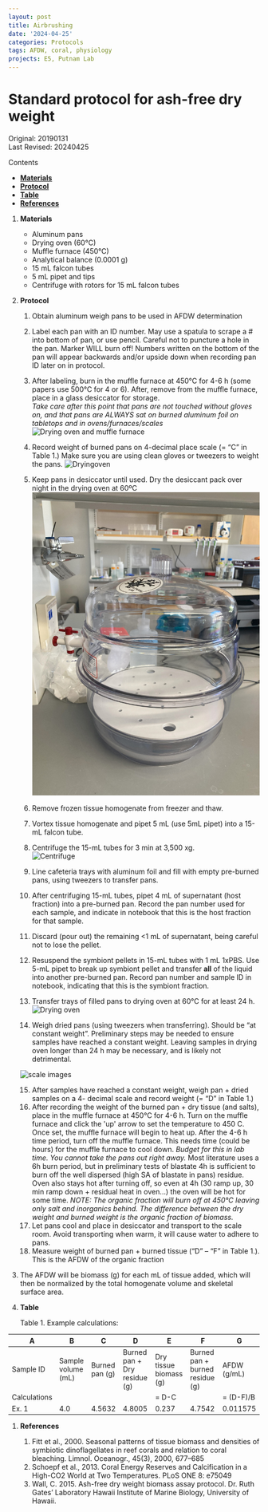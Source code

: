 ```yaml
---
layout: post
title: Airbrushing
date: '2024-04-25'
categories: Protocols
tags: AFDW, coral, physiology
projects: E5, Putnam Lab
---
```


# Standard protocol for ash-free dry weight 

Original: 20190131    
Last Revised: 20240425 

Contents  
- [**Materials**](#Materials)    
- [**Protocol**](#Protocol)  
- [**Table**](#Table)  
- [**References**](#References)  
 
1. <a name="Materials"></a> **Materials**
    - Aluminum pans  
    - Drying oven (60°C)  
    - Muffle furnace (450°C)  
    - Analytical balance (0.0001 g)    
    - 15 mL falcon tubes  
    - 5 mL pipet and tips  
    - Centrifuge with rotors for 15 mL falcon tubes  

2. <a name="Protocol"></a> **Protocol**

    1.  Obtain aluminum weigh pans to be used in AFDW determination

    2.  Label each pan with an ID number. May use a spatula to scrape a # into bottom of pan, or use pencil. Careful not to puncture a hole in the pan.  Marker WILL burn off! Numbers written on the bottom of the pan will appear backwards and/or upside down when recording pan ID later on in protocol. 
     
    3.  After labeling, burn in the muffle furnace at 450°C for 4-6 h (some papers use 500°C for 4 or 6). After, remove from the muffle furnace, place in a glass desiccator for storage.    
	*Take care after this point that pans are not touched without gloves on, and that pans are ALWAYS sat on burned aluminum foil on tabletops and in ovens/furnaces/scales*	
	![Drying oven and muffle furnace](https://github.com/Putnam-Lab/Lab_Management/blob/723715483f82cfbf533406e5ab17a3f45f25da53/images/dryingoven_muffle%20furnace.HEIC)
	
    4.  Record weight of burned pans on 4-decimal place scale (= “C” in Table 1.) Make sure you are using clean gloves or tweezers to weight the pans. ![Dryingoven](https://github.com/Putnam-Lab/Lab_Management/blob/master/images/mufflefurnace.HEIC)

    5.  Keep pans in desiccator until used. Dry the desiccant pack over night in the drying oven at 60ºC ![Desiccator](https://github.com/Putnam-Lab/Lab_Management/blob/76c87978e98eb3644cbbbfa2dcb54ab9716113a6/images/Dessicator.jpeg)
    6. Remove frozen tissue homogenate from freezer and thaw.
    7. Vortex tissue homogenate and pipet 5 mL (use 5mL pipet) into a 15-mL falcon tube.
    8. Centrifuge the 15-mL tubes for 3 min at 3,500 xg.  
     ![Centrifuge](https://github.com/Putnam-Lab/Lab_Management/blob/master/images/centrifuge.HEIC)
    
    9. Line cafeteria trays with aluminum foil and fill with empty pre-burned pans, using tweezers to transfer pans.
    10. After centrifuging 15-mL tubes, pipet 4 mL of supernatant (host fraction) into a pre-burned pan. Record the pan number used for each sample, and indicate in notebook that this is the host fraction for that sample.  
    11. Discard (pour out) the remaining <1 mL of supernatant, being careful not to lose the pellet.
    12. Resuspend the symbiont pellets in 15-mL tubes with 1 mL 1xPBS. Use 5-mL pipet to break up symbiont pellet and transfer **all** of the liquid into another pre-burned pan. Record pan number and sample ID in notebook, indicating that this is the symbiont fraction.
    13. Transfer trays of filled pans to drying oven at 60°C for at least 24 h. ![Drying oven](https://github.com/Putnam-Lab/Lab_Management/blob/master/images/Drying%20oven.HEIC) 
    14. Weigh dried pans (using tweezers when transferring). Should be “at constant weight”. Preliminary steps may be needed to ensure samples have reached a constant weight. Leaving samples in drying oven longer than 24 h may be necessary, and is likely not detrimental.

    ![scale images](https://github.com/Putnam-Lab/Lab_Management/blob/master/images/scale.HEIC)
    
    15. After samples have reached a constant weight, weigh pan + dried samples on a 4- decimal scale and record weight (= “D” in Table 1.)
    16. After recording the weight of the burned pan + dry tissue (and salts), place in the muffle furnace at 450°C for 4-6 h. Turn on the muffle furnace and click the 'up' arrow to set the temperature to 450 C. Once set, the muffle furnace will begin to heat up. After the 4-6 h time period, turn off the muffle furnace. This needs time (could be hours) for the muffle furnace to cool down. *Budget for this in lab time. You cannot take the pans out right away.* 
Most literature uses a 6h burn period, but in preliminary tests of blastate 4h is sufficient to burn off the well dispersed (high SA of blastate in pans) residue. Oven also stays hot after turning off, so even at 4h (30 ramp up, 30 min ramp down + residual heat in oven…) the oven will be hot for some time.
	*NOTE: The organic fraction will burn off at 450°C leaving only salt and inorganics behind. The difference between the dry weight and burned weight is the organic fraction of biomass.*
    17.  Let pans cool and place in desiccator and transport to the scale room. Avoid transporting when warm, it will cause water to adhere to pans.
    18.  Measure weight of burned pan + burned tissue (“D” – “F” in Table 1.). This is the AFDW of the organic fraction
 19.  The AFDW will be biomass (g) for each mL of tissue added, which will then be normalized by the total homogenate volume and skeletal surface area.    
20. <a name="Table"></a> **Table**

	Table 1. Example calculations:
	
 A  | B  | C  | D  | E  | F  |  G |
----|----|----|----|----|----|----|
Sample ID | Sample volume (mL) | Burned pan (g) | Burned pan + Dry residue (g) | Dry tissue biomass (g) | Burned pan + burned residue (g) | AFDW (g/mL) |
Calculations | | | | = D-C | | = (D-F)/B |
Ex. 1 | 4.0 | 4.5632 | 4.8005 | 0.237 | 4.7542 | 0.011575 |

1. <a name="References"></a> **References**

    1.  Fitt et al., 2000. Seasonal patterns of tissue biomass and densities of symbiotic dinoflagellates in reef corals and relation to coral bleaching. Limnol. Oceanogr., 45(3), 2000, 677–685
    2.  Schoepf et al., 2013. Coral Energy Reserves and Calcification in a High-CO2 World at Two Temperatures. PLoS ONE 8: e75049
    3.  Wall, C. 2015. Ash-free dry weight biomass assay protocol. Dr. Ruth Gates’ Laboratory Hawaii Institute of Marine Biology, University of Hawaii.












	  
   
















	  
   
















